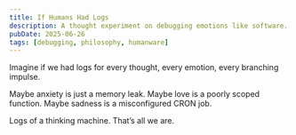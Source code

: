 ```yaml
---
title: If Humans Had Logs
description: A thought experiment on debugging emotions like software.
pubDate: 2025-06-26
tags: [debugging, philosophy, humanware]
---
```


Imagine if we had logs for every thought, every emotion, every branching impulse.

Maybe anxiety is just a memory leak.
Maybe love is a poorly scoped function.
Maybe sadness is a misconfigured CRON job.

Logs of a thinking machine. That’s all we are.
